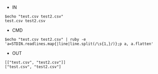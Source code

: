 - IN

```
$echo "test.csv test2.csv"
test.csv test2.csv
```

- CMD

```
$echo "test.csv test2.csv" | ruby -e 'a=STDIN.readlines.map{|line|line.split(/\s{1,}/)};p a, a.flatten'
```

- OUT

```
[["test.csv", "test2.csv"]]
["test.csv", "test2.csv"]
```
